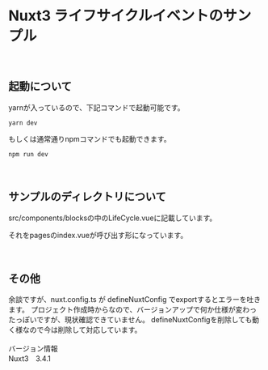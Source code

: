 # Nuxt3 ライフサイクルイベントのサンプル
<br>

## 起動について
yarnが入っているので、下記コマンドで起動可能です。

```
yarn dev
```

もしくは通常通りnpmコマンドでも起動できます。
```
npm run dev
```
<br>

## サンプルのディレクトリについて
src/components/blocksの中のLifeCycle.vueに記載しています。

それをpagesのindex.vueが呼び出す形になっています。

<br>

## その他
余談ですが、nuxt.config.ts が defineNuxtConfig でexportするとエラーを吐きます。
プロジェクト作成時からなので、バージョンアップで何か仕様が変わったっぽいですが、現状確認できていません。
defineNuxtConfigを削除しても動く様なので今は削除して対応しています。
<br><br>
バージョン情報<br>
Nuxt3　3.4.1
